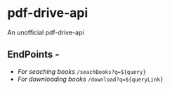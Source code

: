 # pdf-drive-api
An unofficial pdf-drive-api 
## EndPoints - 
- *For seaching books*
```/seachBooks?q=${query}```
- *For downloading books*
  ```/download?q=${queryLink}```
